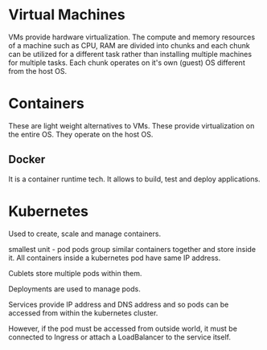 # Virtual Machines
VMs provide hardware virtualization. The compute and memory resources of a machine such as CPU, RAM are divided into chunks and each chunk can be utilized for a different task rather than installing multiple machines for multiple tasks. Each chunk operates on it's own (guest) OS different from the host OS.

# Containers
These are light weight alternatives to VMs. These provide virtualization on the entire OS. They operate on the host OS.

## Docker
It is a container runtime tech. It allows to build, test and deploy applications.

# Kubernetes
Used to create, scale and manage containers.

smallest unit - pod
pods group similar containers together and store inside it. All containers inside a kubernetes pod have same IP address.

Cublets store multiple pods within them. 

Deployments are used to manage pods.

Services provide IP address and DNS address and so pods can be accessed from within the kubernetes cluster.

However, if the pod must be accessed from outside world, it must be connected to Ingress or attach a LoadBalancer to the service itself.



